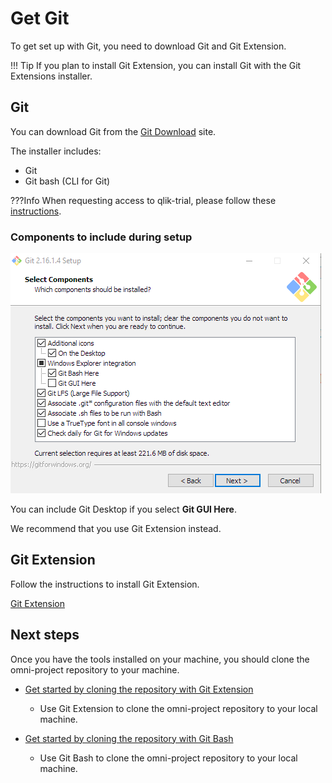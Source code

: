 # Get Git

To get set up with Git, you need to download Git and Git Extension.

!!! Tip
    If you plan to install Git Extension, you can install Git with the Git Extensions installer.

## Git

You can download Git from the [Git Download](https://git-scm.com/download/win) site.

The installer includes:

- Git
- Git bash (CLI for Git)

???Info
    When requesting access to qlik-trial, please follow these [instructions](https://confluence.qliktech.com/pages/viewpage.action?spaceKey=QE&postingDay=2018%2F2%2F1&title=Okta+authentication+for+GitHub).

### Components to include during setup

![gitdl](assets/images/gitdl.png)

You can include Git Desktop if you select **Git GUI Here**.

We recommend that you use Git Extension instead.

## Git Extension

Follow the instructions to install Git Extension.

[Git Extension](gitExt-install.md)

## Next steps

Once you have the tools installed on your machine, you should clone the omni-project repository to your machine.

 * [Get started by cloning the repository with Git Extension](get-code.md)
    - Use Git Extension to clone the omni-project repository to your local machine.

* [Get started by cloning the repository with Git Bash](get-code-cli.md)
    - Use Git Bash to clone the omni-project repository to your local machine.